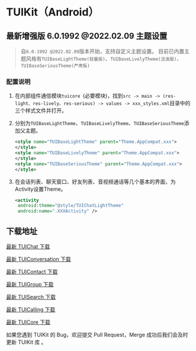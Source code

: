 # TUIKit（Android）

## 最新增强版 6.0.1992 @2022.02.09 主题设置

> 自`6.0.1992 @2022.02.09`版本开始，支持自定义主题设置。
> 目前已内置主题风格有`TUIBaseLightTheme(轻量版)`、`TUIBaseLivelyTheme(活泼版)`、`TUIBaseSeriousTheme(严肃版)`

### 配置说明

1. 在内部组件通信模块`tuicore `(必要模块)，找到`src -> main -> (res-light、res-lively、res-serious) -> values -> xxx_styles.xml`目录中的三个样式文件并打开。

2. 分别为`TUIBaseLightTheme`、`TUIBaseLivelyTheme`、`TUIBaseSeriousTheme`添加父主题。

   ```xml
   <style name="TUIBaseLightTheme" parent="Theme.AppCompat.xxx">
   </style>
   <style name="TUIBaseLivelyTheme" parent="Theme.AppCompat.xxx">
   </style>
   <style name="TUIBaseSeriousTheme" parent="Theme.AppCompat.xxx">
   </style>
   ```

3. 在会话列表、聊天窗口、好友列表、音视频通话等几个基本的界面，为Activity设置Theme。

   ```xml
   <activity
   	android:theme="@style/TUIChatLightTheme"
   	android:name=".XXXActivity" />
   ```

## 下载地址

[最新 TUIChat 下载](https://im.sdk.cloud.tencent.cn/download/tuikit/6.0.1992/android/TUIChat.zip)

[最新 TUIConversation 下载](https://im.sdk.cloud.tencent.cn/download/tuikit/6.0.1992/android/TUIConversation.zip)

[最新 TUIContact 下载](https://im.sdk.cloud.tencent.cn/download/tuikit/6.0.1992/android/TUIContact.zip)

[最新 TUIGroup 下载](https://im.sdk.cloud.tencent.cn/download/tuikit/6.0.1992/android/TUIGroup.zip)

[最新 TUISearch 下载](https://im.sdk.cloud.tencent.cn/download/tuikit/6.0.1992/android/TUISearch.zip)

[最新 TUICalling 下载](https://im.sdk.cloud.tencent.cn/download/tuikit/6.0.1992/android/TUICalling.zip)

[最新 TUICore 下载](https://im.sdk.cloud.tencent.cn/download/tuikit/6.0.1992/android/TUICore.zip)

如果您遇到 TUIKit 的 Bug，欢迎提交  Pull Request，Merge 成功后我们会及时更新 TUIKit 库 。
